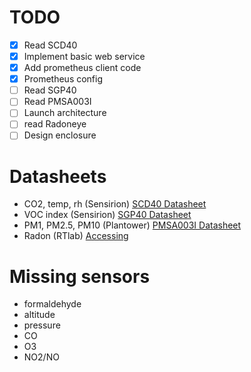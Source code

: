 
# TODO

- [x] Read SCD40
- [x] Implement basic web service
- [x] Add prometheus client code
- [x] Prometheus config
- [ ] Read SGP40
- [ ] Read PMSA003I
- [ ] Launch architecture
- [ ] read Radoneye
- [ ] Design enclosure

# Datasheets

- CO2, temp, rh (Sensirion) [SCD40 Datasheet](https://cdn.sparkfun.com/assets/d/4/9/a/d/Sensirion_CO2_Sensors_SCD4x_Datasheet.pdf)
- VOC index (Sensirion) [SGP40 Datasheet](https://sensirion.com/media/documents/296373BB/6203C5DF/Sensirion_Gas_Sensors_Datasheet_SGP40.pdf)
- PM1, PM2.5, PM10 (Plantower) [PMSA003I Datasheet](https://cdn-shop.adafruit.com/product-files/4632/4505_PMSA003I_series_data_manual_English_V2.6.pdf)
- Radon (RTlab) [Accessing](https://www.reddit.com/r/radon/comments/zis0s5/radon_eye_rd200_w_bluetooth_connecting_wo_mobile/)

# Missing sensors

- formaldehyde
- altitude
- pressure
- CO
- O3
- NO2/NO

